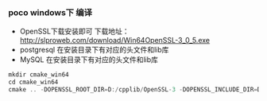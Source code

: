### poco windows下 编译
- OpenSSL下载安装即可 下载地址： http://slproweb.com/download/Win64OpenSSL-3_0_5.exe
- postgresql 在安装目录下有对应的头文件和lib库
- MySQL 在安装目录下有对应的头文件和lib库
```asm
mkdir cmake_win64
cd cmake_win64
cmake .. -DOPENSSL_ROOT_DIR=D:/cpplib/OpenSSL-3 -DOPENSSL_INCLUDE_DIR=D:/cpplib/OpenSSL-3/include  -DENABLE_DATA_MYSQL=1 -DMYSQL_INCLUDE_DIR=D:/cpplib/MySQL5764 -DMYSQL_LIBRARY=D:/cpplib/MySQL5764/lib/libmysql.lib -DENABLE_DATA_POSTGRESQL=1 -DPostgreSQL_LIBRARY=D:/cpplib/postgresql/lib/libpq.lib -DPostgreSQL_INCLUDE_DIR=D:/cpplib/postgresql/include

``` 